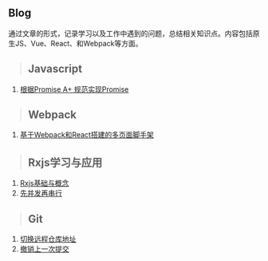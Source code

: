 ## Blog

通过文章的形式，记录学习以及工作中遇到的问题，总结相关知识点。内容包括原生JS、Vue、React、和Webpack等方面。

> ## Javascript
1. [根据Promise A+ 规范实现Promise](https://github.com/KrisGuoQin/Blog/issues/1)

> ## Webpack
1. [基于Webpack和React搭建的多页面脚手架](https://github.com/KrisGuoQin/Blog/issues/2)

> ## Rxjs学习与应用
1. [Rxjs基础与概念](https://github.com/KrisGuoQin/Blog/issues/3)
2. [先并发再串行](https://github.com/KrisGuoQin/Blog/issues/4)

> ## Git
1. [切换远程仓库地址](https://github.com/KrisGuoQin/Blog/issues/5)
2. [撤销上一次提交](https://github.com/KrisGuoQin/Blog/issues/6)